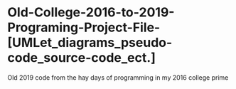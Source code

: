 # Old-College-2016-to-2019-Programing-Project-File-[UMLet_diagrams_pseudo-code_source-code_ect.]
Old 2019 code from the hay days of programming in my 2016 college prime 
